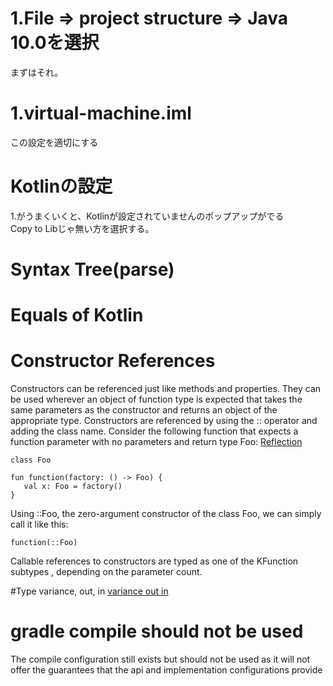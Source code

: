 # 1.File => project structure => Java 10.0を選択
まずはそれ。

# 1.virtual-machine.iml
この設定を適切にする

# Kotlinの設定
1.がうまくいくと、Kotlinが設定されていませんのポップアップがでる  
Copy to Libじゃ無い方を選択する。

# Syntax Tree(parse)

# Equals of Kotlin


# Constructor References
Constructors can be referenced just like methods and properties. They can be used wherever an object of function type is expected that takes the same parameters as the constructor and returns an object of the appropriate type. Constructors are referenced by using the :: operator and adding the class name. Consider the following function that expects a function parameter with no parameters and return type Foo:
[Reflection](https://kotlinlang.org/docs/reference/reflection.html)

```
class Foo

fun function(factory: () -> Foo) {
   val x: Foo = factory()
}
```
Using ::Foo, the zero-argument constructor of the class Foo, we can simply call it like this:

```
function(::Foo)
```

   Callable references to constructors are typed as one of the KFunction<out R> subtypes , depending on the parameter count.
   
#Type variance, out, in
[variance out in](https://kotlinlang.org/docs/reference/generics.html)

# gradle compile should not be used
The compile configuration still exists but should not be used as it will not offer the guarantees that the api and implementation configurations provide

